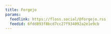 ```yaml
---
title: Forgejo
params:
  feedlink: https://floss.social/@forgejo.rss
  feedid: 6fdd893f8bcd7cc27f934092a2e1e9cb
---
```

